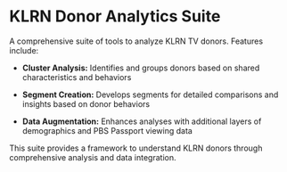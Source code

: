 # KLRN Donor Analytics Suite

A comprehensive suite of tools to analyze KLRN TV donors. Features include:

- **Cluster Analysis:** Identifies and groups donors based on shared characteristics and behaviors

- **Segment Creation:** Develops segments for detailed comparisons and insights based on donor behaviors

- **Data Augmentation:** Enhances analyses with additional layers of demographics and PBS Passport viewing data

This suite provides a framework to understand KLRN donors through comprehensive analysis and data integration.
